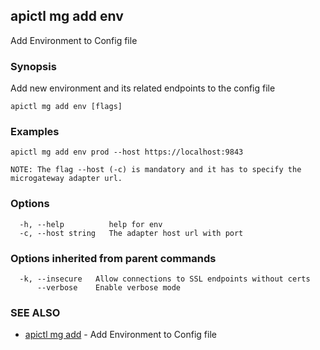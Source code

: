 ## apictl mg add env

Add Environment to Config file

### Synopsis

Add new environment and its related endpoints to the config file

```
apictl mg add env [flags]
```

### Examples

```
apictl mg add env prod --host https://localhost:9843 

NOTE: The flag --host (-c) is mandatory and it has to specify the microgateway adapter url.
```

### Options

```
  -h, --help          help for env
  -c, --host string   The adapter host url with port
```

### Options inherited from parent commands

```
  -k, --insecure   Allow connections to SSL endpoints without certs
      --verbose    Enable verbose mode
```

### SEE ALSO

* [apictl mg add](apictl_mg_add.md)	 - Add Environment to Config file

